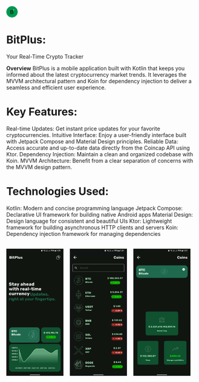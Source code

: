 
<img style="border-radius: 30px;" src="https://github.com/thevedantchourey/BitPlus/blob/master/assests/bitplus_logo_light.png" width=30px height=30px>  

# BitPlus: 
Your Real-Time Crypto Tracker

**Overview**
BitPlus is a mobile application built with Kotlin that keeps you informed about the latest cryptocurrency market trends.
It leverages the MVVM architectural pattern and Koin for dependency injection to deliver a seamless and efficient user experience.

# Key Features:

Real-time Updates: Get instant price updates for your favorite cryptocurrencies.
Intuitive Interface: Enjoy a user-friendly interface built with Jetpack Compose and Material Design principles.
Reliable Data: Access accurate and up-to-date data directly from the Coincap API using Ktor.
Dependency Injection: Maintain a clean and organized codebase with Koin.
MVVM Architecture: Benefit from a clear separation of concerns with the MVVM design pattern.

# Technologies Used:

Kotlin: Modern and concise programming language
Jetpack Compose: Declarative UI framework for building native Android apps
Material Design: Design language for consistent and beautiful UIs
Ktor: Lightweight framework for building asynchronous HTTP clients and servers
Koin: Dependency injection framework for managing dependencies

<br>
<div style="display: flex; justify-content: space-between;">
<img src="https://github.com/thevedantchourey/BitPlus/blob/master/assests/Screenshot_20241205_133046.png" width=30% height=30%>
<img src="https://github.com/thevedantchourey/BitPlus/blob/master/assests/Screenshot_20241205_133114.png" width=30% height=30%>
<img src="https://github.com/thevedantchourey/BitPlus/blob/master/assests/Screenshot_20241205_133125.png" width=30% height=30%>
<div>

